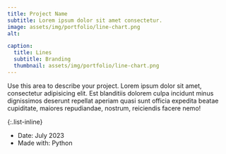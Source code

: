 ```yaml
---
title: Project Name
subtitle: Lorem ipsum dolor sit amet consectetur.
image: assets/img/portfolio/line-chart.png
alt: 

caption:
  title: Lines
  subtitle: Branding
  thumbnail: assets/img/portfolio/line-chart.png
---
```

Use this area to describe your project. Lorem ipsum dolor sit amet, consectetur adipisicing elit. Est blanditiis dolorem culpa incidunt minus dignissimos deserunt repellat aperiam quasi sunt officia expedita beatae cupiditate, maiores repudiandae, nostrum, reiciendis facere nemo!

{:.list-inline}
- Date: July 2023
- Made with: Python

